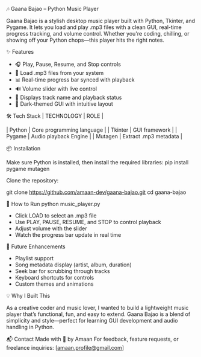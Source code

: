 🎶 Gaana Bajao – Python Music Player

Gaana Bajao is a stylish desktop music player built with Python, Tkinter, and Pygame. It lets you load and play .mp3 files with a clean GUI, 
real-time progress tracking, and volume control. Whether you're coding, chilling, or showing off your Python chops—this player hits the right notes.


✨ Features
- 🎧 Play, Pause, Resume, and Stop controls
- 📂 Load .mp3 files from your system
- 📊 Real-time progress bar synced with playback
- 🔊 Volume slider with live control
- 🎵 Displays track name and playback status
- 🖤 Dark-themed GUI with intuitive layout


🛠️ Tech Stack
| TECHNOLOGY  |         ROLE                | 

| Python      | Core programming language   | 
| Tkinter     | GUI framework               | 
| Pygame      | Audio playback Engine       | 
| Mutagen     | Extract .mp3 metadata       | 


📦 Installation

Make sure Python is installed, then install the required libraries:
pip install pygame mutagen


Clone the repository:

git clone https://github.com/amaan-dev/gaana-bajao.git
cd gaana-bajao


🚀 How to Run
python music_player.py


- Click LOAD to select an .mp3 file
- Use PLAY, PAUSE, RESUME, and STOP to control playback
- Adjust volume with the slider
- Watch the progress bar update in real time


🧩 Future Enhancements

- Playlist support
- Song metadata display (artist, album, duration)
- Seek bar for scrubbing through tracks
- Keyboard shortcuts for controls
- Custom themes and animations

💡 Why I Built This

As a creative coder and music lover, I wanted to build a lightweight music player that’s functional, fun, and easy to extend. 
Gaana Bajao is a blend of simplicity and style—perfect for learning GUI development and audio handling in Python.

📬 Contact
Made with 🎼 by Amaan
For feedback, feature requests, or freelance inquiries: [amaan.profile@gmail.com]
